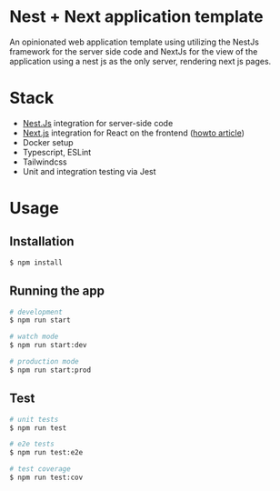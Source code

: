 # Nest + Next application template

An opinionated web application template using utilizing the NestJs framework for the server side code and NextJs for the view of the application using a nest js as the only server, rendering next js pages.

# Stack

- [Nest.Js](https://nestjs.com) integration for server-side code
- [Next.js](https://nextjs.org/) integration for React on the frontend ([howto article](https://csaba-apagyi.medium.com/nestjs-react-next-js-in-one-mvc-repo-for-rapid-prototyping-faed42a194ca))
- Docker setup
- Typescript, ESLint
- Tailwindcss
- Unit and integration testing via Jest

# Usage

## Installation

```bash
$ npm install
```

## Running the app

```bash
# development
$ npm run start

# watch mode
$ npm run start:dev

# production mode
$ npm run start:prod
```

## Test

```bash
# unit tests
$ npm run test

# e2e tests
$ npm run test:e2e

# test coverage
$ npm run test:cov
```
